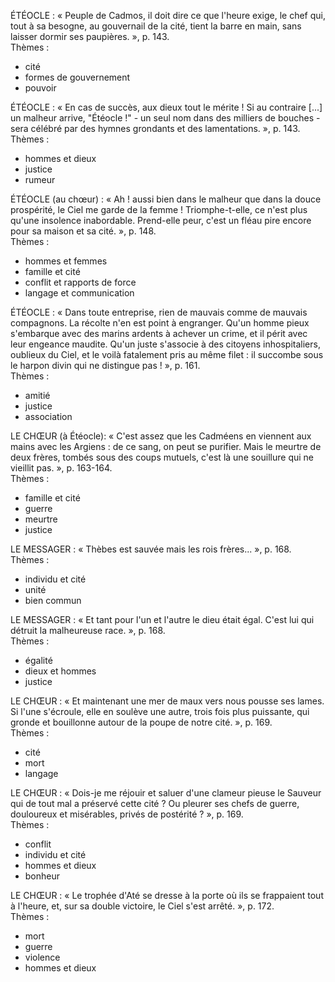 ÉTÉOCLE : « Peuple de Cadmos, il doit dire ce que l'heure exige, le chef qui, tout à sa besogne, au gouvernail de la cité, tient la barre en main, sans laisser dormir ses paupières. », p. 143.  
Thèmes :
- cité
- formes de gouvernement
- pouvoir

ÉTÉOCLE : « En cas de succès, aux dieux tout le mérite ! Si au contraire [...] un malheur arrive, "Étéocle !" - un seul nom dans des milliers de bouches - sera célébré par des hymnes grondants et des lamentations. », p. 143.  
Thèmes :
- hommes et dieux
- justice
- rumeur

ÉTÉOCLE (au chœur) : « Ah ! aussi bien dans le malheur que dans la douce prospérité, le Ciel me garde de la femme ! Triomphe-t-elle, ce n'est plus qu'une insolence inabordable. Prend-elle peur, c'est un fléau pire encore pour sa maison et sa cité. », p. 148.  
Thèmes :
- hommes et femmes
- famille et cité
- conflit et rapports de force
- langage et communication

ÉTÉOCLE : « Dans toute entreprise, rien de mauvais comme de mauvais compagnons. La récolte n'en est point à engranger. Qu'un homme pieux s'embarque avec des marins ardents à achever un crime, et il périt avec leur engeance maudite. Qu'un juste s'associe à des citoyens inhospitaliers, oublieux du Ciel, et le voilà fatalement pris au même filet : il succombe sous le harpon divin qui ne distingue pas ! », p. 161.  
Thèmes :
- amitié
- justice
- association

 LE CHŒUR (à Étéocle): « C'est assez que les Cadméens en viennent aux mains avec les Argiens : de ce sang, on peut se purifier. Mais le meurtre de deux frères, tombés sous des coups mutuels, c'est là une souillure qui ne vieillit pas. », p. 163-164.  
Thèmes :
- famille et cité
- guerre
- meurtre
- justice

LE MESSAGER : « Thèbes est sauvée mais les rois frères... », p. 168.  
Thèmes :
- individu et cité
- unité
- bien commun

LE MESSAGER : « Et tant pour l'un et l'autre le dieu était égal. C'est lui qui détruit la malheureuse race. », p. 168.  
Thèmes :
- égalité
- dieux et hommes
- justice

LE CHŒUR : « Et maintenant une mer de maux vers nous pousse ses lames. Si l'une s'écroule, elle en soulève une autre, trois fois plus puissante, qui gronde et bouillonne autour de la poupe de notre cité. », p. 169.  
Thèmes :
- cité
- mort
- langage

LE CHŒUR : « Dois-je me réjouir et saluer d'une clameur pieuse le Sauveur qui de tout mal a préservé cette cité ? Ou pleurer ses chefs de guerre, douloureux et misérables, privés de postérité ? », p. 169.  
Thèmes :
- conflit
- individu et cité
- hommes et dieux
- bonheur

LE CHŒUR : « Le trophée d'Até se dresse à la porte où ils se frappaient tout à l'heure, et, sur sa double victoire, le Ciel s'est arrêté. », p. 172.  
Thèmes :
- mort
- guerre
- violence
- hommes et dieux